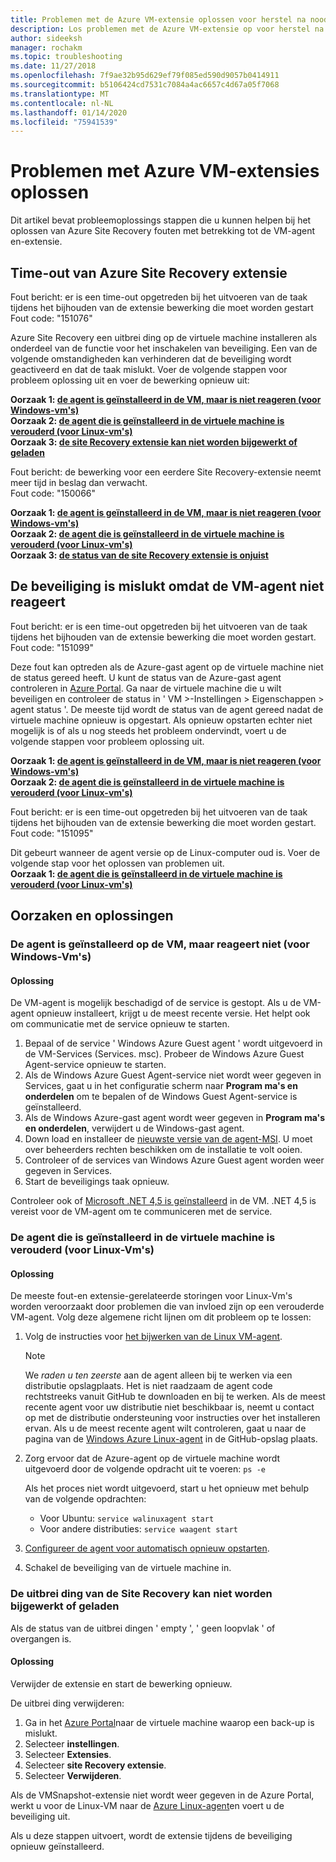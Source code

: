 ```yaml
---
title: Problemen met de Azure VM-extensie oplossen voor herstel na nood gevallen met Azure Site Recovery
description: Los problemen met de Azure VM-extensie op voor herstel na nood gevallen met Azure Site Recovery.
author: sideeksh
manager: rochakm
ms.topic: troubleshooting
ms.date: 11/27/2018
ms.openlocfilehash: 7f9ae32b95d629ef79f085ed590d9057b0414911
ms.sourcegitcommit: b5106424cd7531c7084a4ac6657c4d67a05f7068
ms.translationtype: MT
ms.contentlocale: nl-NL
ms.lasthandoff: 01/14/2020
ms.locfileid: "75941539"
---
```

# <a name="troubleshoot-azure-vm-extension-issues"></a>Problemen met Azure VM-extensies oplossen

Dit artikel bevat probleemoplossings stappen die u kunnen helpen bij het oplossen van Azure Site Recovery fouten met betrekking tot de VM-agent en-extensie.


## <a name="azure-site-recovery-extension-time-out"></a>Time-out van Azure Site Recovery extensie  

Fout bericht: er is een time-out opgetreden bij het uitvoeren van de taak tijdens het bijhouden van de extensie bewerking die moet worden gestart<br>
Fout code: "151076"

 Azure Site Recovery een uitbrei ding op de virtuele machine installeren als onderdeel van de functie voor het inschakelen van beveiliging. Een van de volgende omstandigheden kan verhinderen dat de beveiliging wordt geactiveerd en dat de taak mislukt. Voer de volgende stappen voor probleem oplossing uit en voer de bewerking opnieuw uit:

**Oorzaak 1: [de agent is geïnstalleerd in de VM, maar is niet reageren (voor Windows-vm's)](#the-agent-installed-in-the-vm-but-unresponsive-for-windows-vms)**     
**Oorzaak 2: [de agent die is geïnstalleerd in de virtuele machine is verouderd (voor Linux-vm's)](#the-agent-installed-in-the-vm-is-out-of-date-for-linux-vms)**  
**Oorzaak 3: [de site Recovery extensie kan niet worden bijgewerkt of geladen](#the-site-recovery-extension-fails-to-update-or-load)**  

Fout bericht: de bewerking voor een eerdere Site Recovery-extensie neemt meer tijd in beslag dan verwacht.<br>
Fout code: "150066"<br>

**Oorzaak 1: [de agent is geïnstalleerd in de VM, maar is niet reageren (voor Windows-vm's)](#the-agent-installed-in-the-vm-but-unresponsive-for-windows-vms)**     
**Oorzaak 2: [de agent die is geïnstalleerd in de virtuele machine is verouderd (voor Linux-vm's)](#the-agent-installed-in-the-vm-is-out-of-date-for-linux-vms)**  
**Oorzaak 3: [de status van de site Recovery extensie is onjuist](#the-site-recovery-extension-fails-to-update-or-load)**  

## <a name="protection-fails-because-the-vm-agent-is-unresponsive"></a>De beveiliging is mislukt omdat de VM-agent niet reageert

Fout bericht: er is een time-out opgetreden bij het uitvoeren van de taak tijdens het bijhouden van de extensie bewerking die moet worden gestart.<br>
Fout code: "151099"<br>

Deze fout kan optreden als de Azure-gast agent op de virtuele machine niet de status gereed heeft.
U kunt de status van de Azure-gast agent controleren in [Azure Portal](https://portal.azure.com/). Ga naar de virtuele machine die u wilt beveiligen en controleer de status in ' VM >-Instellingen > Eigenschappen > agent status '. De meeste tijd wordt de status van de agent gereed nadat de virtuele machine opnieuw is opgestart. Als opnieuw opstarten echter niet mogelijk is of als u nog steeds het probleem ondervindt, voert u de volgende stappen voor probleem oplossing uit.

**Oorzaak 1: [de agent is geïnstalleerd in de VM, maar is niet reageren (voor Windows-vm's)](#the-agent-installed-in-the-vm-but-unresponsive-for-windows-vms)**     
**Oorzaak 2: [de agent die is geïnstalleerd in de virtuele machine is verouderd (voor Linux-vm's)](#the-agent-installed-in-the-vm-is-out-of-date-for-linux-vms)**  


Fout bericht: er is een time-out opgetreden bij het uitvoeren van de taak tijdens het bijhouden van de extensie bewerking die moet worden gestart.<br>
Fout code: "151095"<br>

Dit gebeurt wanneer de agent versie op de Linux-computer oud is. Voer de volgende stap voor het oplossen van problemen uit.<br>
  **Oorzaak 1: [de agent die is geïnstalleerd in de virtuele machine is verouderd (voor Linux-vm's)](#the-agent-installed-in-the-vm-is-out-of-date-for-linux-vms)**  
## <a name="causes-and-solutions"></a>Oorzaken en oplossingen

### <a name="the-agent-installed-in-the-vm-but-unresponsive-for-windows-vms"></a>De agent is geïnstalleerd op de VM, maar reageert niet (voor Windows-Vm's)

#### <a name="solution"></a>Oplossing
De VM-agent is mogelijk beschadigd of de service is gestopt. Als u de VM-agent opnieuw installeert, krijgt u de meest recente versie. Het helpt ook om communicatie met de service opnieuw te starten.

1. Bepaal of de service ' Windows Azure Guest agent ' wordt uitgevoerd in de VM-Services (Services. msc). Probeer de Windows Azure Guest Agent-service opnieuw te starten.    
2. Als de Windows Azure Guest Agent-service niet wordt weer gegeven in Services, gaat u in het configuratie scherm naar **Program ma's en onderdelen** om te bepalen of de Windows Guest Agent-service is geïnstalleerd.
4. Als de Windows Azure-gast agent wordt weer gegeven in **Program ma's en onderdelen**, verwijdert u de Windows-gast agent.
5. Down load en installeer de [nieuwste versie van de agent-MSI](https://go.microsoft.com/fwlink/?LinkID=394789&clcid=0x409). U moet over beheerders rechten beschikken om de installatie te volt ooien.
6. Controleer of de services van Windows Azure Guest agent worden weer gegeven in Services.
7. Start de beveiligings taak opnieuw.

Controleer ook of [Microsoft .NET 4,5 is geïnstalleerd](https://docs.microsoft.com/dotnet/framework/migration-guide/how-to-determine-which-versions-are-installed) in de VM. .NET 4,5 is vereist voor de VM-agent om te communiceren met de service.

### <a name="the-agent-installed-in-the-vm-is-out-of-date-for-linux-vms"></a>De agent die is geïnstalleerd in de virtuele machine is verouderd (voor Linux-Vm's)

#### <a name="solution"></a>Oplossing
De meeste fout-en extensie-gerelateerde storingen voor Linux-Vm's worden veroorzaakt door problemen die van invloed zijn op een verouderde VM-agent. Volg deze algemene richt lijnen om dit probleem op te lossen:

1. Volg de instructies voor [het bijwerken van de Linux VM-agent](../virtual-machines/linux/update-agent.md).

   > [!NOTE]
   > We *raden u ten zeerste* aan de agent alleen bij te werken via een distributie opslagplaats. Het is niet raadzaam de agent code rechtstreeks vanuit GitHub te downloaden en bij te werken. Als de meest recente agent voor uw distributie niet beschikbaar is, neemt u contact op met de distributie ondersteuning voor instructies over het installeren ervan. Als u de meest recente agent wilt controleren, gaat u naar de pagina van de [Windows Azure Linux-agent](https://github.com/Azure/WALinuxAgent/releases) in de GitHub-opslag plaats.

2. Zorg ervoor dat de Azure-agent op de virtuele machine wordt uitgevoerd door de volgende opdracht uit te voeren: `ps -e`

   Als het proces niet wordt uitgevoerd, start u het opnieuw met behulp van de volgende opdrachten:

   * Voor Ubuntu: `service walinuxagent start`
   * Voor andere distributies: `service waagent start`

3. [Configureer de agent voor automatisch opnieuw opstarten](https://github.com/Azure/WALinuxAgent/wiki/Known-Issues#mitigate_agent_crash).
4. Schakel de beveiliging van de virtuele machine in.



### <a name="the-site-recovery-extension-fails-to-update-or-load"></a>De uitbrei ding van de Site Recovery kan niet worden bijgewerkt of geladen
Als de status van de uitbrei dingen ' empty ', ' geen loopvlak ' of overgangen is.

#### <a name="solution"></a>Oplossing

Verwijder de extensie en start de bewerking opnieuw.

De uitbrei ding verwijderen:

1. Ga in het [Azure Portal](https://portal.azure.com/)naar de virtuele machine waarop een back-up is mislukt.
2. Selecteer **instellingen**.
3. Selecteer **Extensies**.
4. Selecteer **site Recovery extensie**.
5. Selecteer **Verwijderen**.

Als de VMSnapshot-extensie niet wordt weer gegeven in de Azure Portal, werkt u voor de Linux-VM naar de [Azure Linux-agent](../virtual-machines/linux/update-agent.md)en voert u de beveiliging uit. 

Als u deze stappen uitvoert, wordt de extensie tijdens de beveiliging opnieuw geïnstalleerd.


